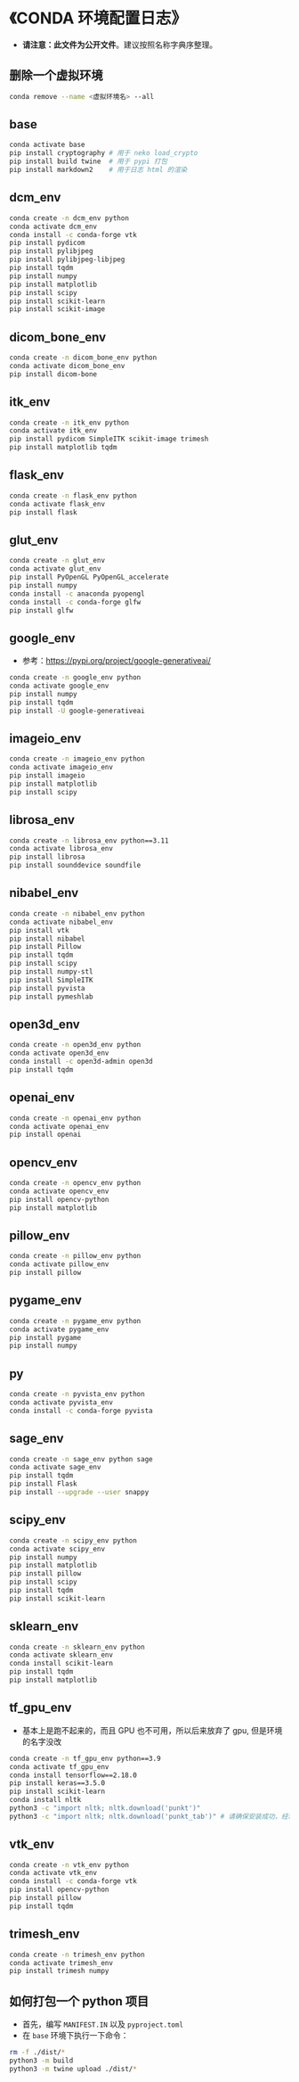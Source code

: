 # 《CONDA 环境配置日志》

- **请注意：此文件为公开文件**。建议按照名称字典序整理。

## 删除一个虚拟环境

```bash
conda remove --name <虚拟环境名> --all
```

## base

```bash
conda activate base
pip install cryptography # 用于 neko load_crypto
pip install build twine  # 用于 pypi 打包
pip install markdown2    # 用于日志 html 的渲染
```

## dcm_env

```bash
conda create -n dcm_env python
conda activate dcm_env
conda install -c conda-forge vtk
pip install pydicom
pip install pylibjpeg
pip install pylibjpeg-libjpeg
pip install tqdm
pip install numpy
pip install matplotlib
pip install scipy
pip install scikit-learn
pip install scikit-image
```

## dicom_bone_env

```bash
conda create -n dicom_bone_env python
conda activate dicom_bone_env
pip install dicom-bone
```

## itk_env

```bash
conda create -n itk_env python
conda activate itk_env
pip install pydicom SimpleITK scikit-image trimesh 
pip install matplotlib tqdm
```

## flask_env

```bash
conda create -n flask_env python
conda activate flask_env
pip install flask
```

## glut_env

```bash
conda create -n glut_env
conda activate glut_env
pip install PyOpenGL PyOpenGL_accelerate
pip install numpy
conda install -c anaconda pyopengl
conda install -c conda-forge glfw
pip install glfw
```

## google_env

- 参考：https://pypi.org/project/google-generativeai/

```bash
conda create -n google_env python
conda activate google_env
pip install numpy
pip install tqdm
pip install -U google-generativeai
```

## imageio_env

```bash
conda create -n imageio_env python
conda activate imageio_env
pip install imageio
pip install matplotlib
pip install scipy
```

## librosa_env

```bash
conda create -n librosa_env python==3.11
conda activate librosa_env
pip install librosa
pip install sounddevice soundfile
```

## nibabel_env

```bash
conda create -n nibabel_env python
conda activate nibabel_env
pip install vtk
pip install nibabel
pip install Pillow
pip install tqdm
pip install scipy
pip install numpy-stl
pip install SimpleITK
pip install pyvista
pip install pymeshlab
```

## open3d_env

```bash
conda create -n open3d_env python
conda activate open3d_env
conda install -c open3d-admin open3d
pip install tqdm
```

## openai_env

```bash
conda create -n openai_env python
conda activate openai_env
pip install openai
```

## opencv_env

```bash
conda create -n opencv_env python
conda activate opencv_env
pip install opencv-python
pip install matplotlib
```

## pillow_env

```bash
conda create -n pillow_env python
conda activate pillow_env
pip install pillow
```

## pygame_env

```bash
conda create -n pygame_env python
conda activate pygame_env
pip install pygame
pip install numpy
```

## py

```bash
conda create -n pyvista_env python
conda activate pyvista_env
conda install -c conda-forge pyvista
```

## sage_env

```bash
conda create -n sage_env python sage
conda activate sage_env
pip install tqdm
pip install Flask
pip install --upgrade --user snappy
```

## scipy_env

```bash
conda create -n scipy_env python
conda activate scipy_env
pip install numpy
pip install matplotlib
pip install pillow
pip install scipy
pip install tqdm
pip install scikit-learn
```

## sklearn_env

```bash
conda create -n sklearn_env python
conda activate sklearn_env
conda install scikit-learn
pip install tqdm
pip install matplotlib
```

## tf_gpu_env

- 基本上是跑不起来的，而且 GPU 也不可用，所以后来放弃了 gpu, 但是环境的名字没改

```bash
conda create -n tf_gpu_env python==3.9
conda activate tf_gpu_env
conda install tensorflow==2.18.0
pip install keras==3.5.0
pip install scikit-learn
conda install nltk
python3 -c "import nltk; nltk.download('punkt')"
python3 -c "import nltk; nltk.download('punkt_tab')" # 请确保安装成功，经常会有报错
```

## vtk_env

```bash
conda create -n vtk_env python
conda activate vtk_env
conda install -c conda-forge vtk
pip install opencv-python
pip install pillow
pip install tqdm
```

## trimesh_env

```bash
conda create -n trimesh_env python
conda activate trimesh_env
pip install trimesh numpy
```

## 如何打包一个 python 项目

- 首先，编写 `MANIFEST.IN` 以及 `pyproject.toml` 
- 在 `base` 环境下执行一下命令：

```bash
rm -f ./dist/*
python3 -m build
python3 -m twine upload ./dist/*
```

